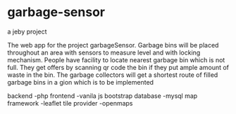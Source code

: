 # garbage-sensor
a jeby project

The web app for the project garbageSensor. Garbage bins will be placed throughout an area with sensors to measure level and
with locking mechanism. People have facility to locate nearest garbage bin which is not full. They get offers by scanning qr code 
the bin if they put ample amount of waste in the bin. The garbage collectors will get a shortest route of filled garbage bins in a 
gion which is to be implemented

backend -php
frontend -vanila js bootstrap
database -mysql
map framework -leaflet
tile provider -openmaps
